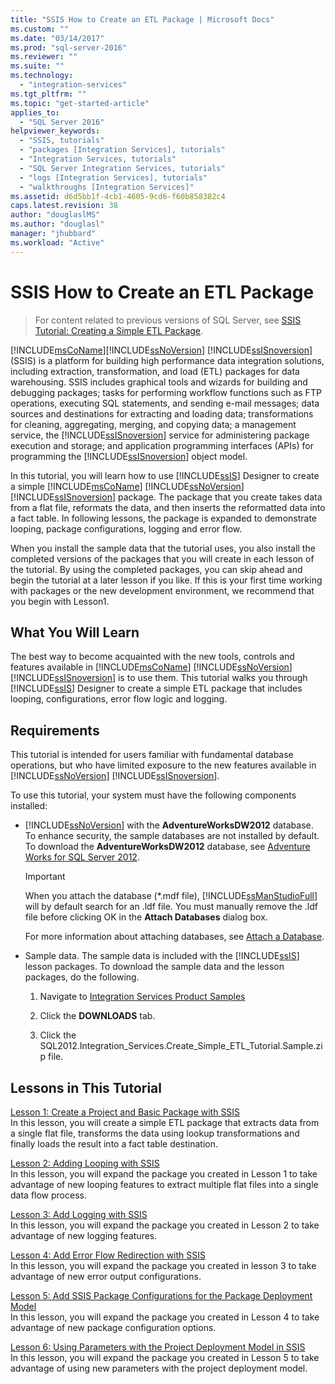 ```yaml
---
title: "SSIS How to Create an ETL Package | Microsoft Docs"
ms.custom: ""
ms.date: "03/14/2017"
ms.prod: "sql-server-2016"
ms.reviewer: ""
ms.suite: ""
ms.technology: 
  - "integration-services"
ms.tgt_pltfrm: ""
ms.topic: "get-started-article"
applies_to: 
  - "SQL Server 2016"
helpviewer_keywords: 
  - "SSIS, tutorials"
  - "packages [Integration Services], tutorials"
  - "Integration Services, tutorials"
  - "SQL Server Integration Services, tutorials"
  - "logs [Integration Services], tutorials"
  - "walkthroughs [Integration Services]"
ms.assetid: d6d5bb1f-4cb1-4605-9cd6-f60b858382c4
caps.latest.revision: 38
author: "douglaslMS"
ms.author: "douglasl"
manager: "jhubbard"
ms.workload: "Active"
---
```

# SSIS How to Create an ETL Package

 > For content related to previous versions of SQL Server, see [SSIS Tutorial: Creating a Simple ETL Package](https://msdn.microsoft.com/en-US/library/ms169917(SQL.120).aspx).

[!INCLUDE[msCoName](../includes/msconame-md.md)][!INCLUDE[ssNoVersion](../includes/ssnoversion-md.md)] [!INCLUDE[ssISnoversion](../includes/ssisnoversion-md.md)] (SSIS) is a platform for building high performance data integration solutions, including extraction, transformation, and load (ETL) packages for data warehousing. SSIS includes graphical tools and wizards for building and debugging packages; tasks for performing workflow functions such as FTP operations, executing SQL statements, and sending e-mail messages; data sources and destinations for extracting and loading data; transformations for cleaning, aggregating, merging, and copying data; a management service, the [!INCLUDE[ssISnoversion](../includes/ssisnoversion-md.md)] service for administering package execution and storage; and application programming interfaces (APIs) for programming the [!INCLUDE[ssISnoversion](../includes/ssisnoversion-md.md)] object model.  
  
In this tutorial, you will learn how to use [!INCLUDE[ssIS](../includes/ssis-md.md)] Designer to create a simple [!INCLUDE[msCoName](../includes/msconame-md.md)] [!INCLUDE[ssNoVersion](../includes/ssnoversion-md.md)] [!INCLUDE[ssISnoversion](../includes/ssisnoversion-md.md)] package. The package that you create takes data from a flat file, reformats the data, and then inserts the reformatted data into a fact table. In following lessons, the package is expanded to demonstrate looping, package configurations, logging and error flow.  
  
When you install the sample data that the tutorial uses, you also install the completed versions of the packages that you will create in each lesson of the tutorial. By using the completed packages, you can skip ahead and begin the tutorial at a later lesson if you like. If this is your first time working with packages or the new development environment, we recommend that you begin with Lesson1.  
  
## What You Will Learn  
The best way to become acquainted with the new tools, controls and features available in [!INCLUDE[msCoName](../includes/msconame-md.md)] [!INCLUDE[ssNoVersion](../includes/ssnoversion-md.md)] [!INCLUDE[ssISnoversion](../includes/ssisnoversion-md.md)] is to use them. This tutorial walks you through [!INCLUDE[ssIS](../includes/ssis-md.md)] Designer to create a simple ETL package that includes looping, configurations, error flow logic and logging.  
  
## Requirements  
This tutorial is intended for users familiar with fundamental database operations, but who have limited exposure to the new features available in [!INCLUDE[ssNoVersion](../includes/ssnoversion-md.md)] [!INCLUDE[ssISnoversion](../includes/ssisnoversion-md.md)].  
  
To use this tutorial, your system must have the following components installed:  
  
-   [!INCLUDE[ssNoVersion](../includes/ssnoversion-md.md)] with the **AdventureWorksDW2012** database. To enhance security, the sample databases are not installed by default. To download the **AdventureWorksDW2012** database, see [Adventure Works for SQL Server 2012](http://go.microsoft.com/fwlink/?LinkId=275026).  
  
    > [!IMPORTANT]  
    > When you attach the database (\*.mdf file), [!INCLUDE[ssManStudioFull](../includes/ssmanstudiofull-md.md)] will by default search for an .ldf file. You must manually remove the .ldf file before clicking OK in the **Attach Databases** dialog box.  
    >   
    > For more information about attaching databases, see [Attach a Database](../relational-databases/databases/attach-a-database.md).  
  
-   Sample data. The sample data is included with the [!INCLUDE[ssIS](../includes/ssis-md.md)] lesson packages. To download the sample data and the lesson packages, do the following.  
  
    1.  Navigate to [Integration Services Product Samples](http://go.microsoft.com/fwlink/?LinkId=275027)  
  
    2.  Click the **DOWNLOADS** tab.  
  
    3.  Click the SQL2012.Integration_Services.Create_Simple_ETL_Tutorial.Sample.zip file.  
  
## Lessons in This Tutorial  
[Lesson 1: Create a Project and Basic Package with SSIS](../integration-services/lesson-1-create-a-project-and-basic-package-with-ssis.md)  
In this lesson, you will create a simple ETL package that extracts data from a single flat file, transforms the data using lookup transformations and finally loads the result into a fact table destination.  
  
[Lesson 2: Adding Looping with SSIS](../integration-services/lesson-2-adding-looping-with-ssis.md)  
In this lesson, you will expand the package you created in Lesson 1 to take advantage of new looping features to extract multiple flat files into a single data flow process.  
  
[Lesson 3: Add Logging with SSIS](../integration-services/lesson-3-add-logging-with-ssis.md)  
In this lesson, you will expand the package you created in Lesson 2 to take advantage of new logging features.  
  
[Lesson 4: Add Error Flow Redirection with SSIS](../integration-services/lesson-4-add-error-flow-redirection-with-ssis.md)  
In this lesson, you will expand the package you created in lesson 3 to take advantage of new error output configurations.  
  
[Lesson 5: Add SSIS Package Configurations for the Package Deployment Model](../integration-services/lesson-5-add-ssis-package-configurations-for-the-package-deployment-model.md)  
In this lesson, you will expand the package you created in Lesson 4 to take advantage of new package configuration options.  
  
[Lesson 6: Using Parameters with the Project Deployment Model in SSIS](../integration-services/lesson-6-using-parameters-with-the-project-deployment-model-in-ssis.md)  
In this lesson, you will expand the package you created in Lesson 5 to take advantage of using new parameters with the project deployment model.  
  
  
  
